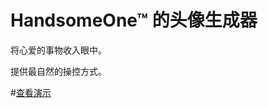 # HandsomeOne™ 的头像生成器

将心爱的事物收入眼中。

提供最自然的操控方式。

#[查看演示](http://handsomeone.github.io/AvatarGenerator/)
